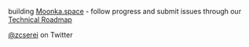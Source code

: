 building [Moonka.space](https://moonka.space) - follow progress and submit issues through our [Technical Roadmap](https://github.com/moonkaspace/launchpad/projects/1)

[@zcserei](https://twitter.com/zcserei) on Twitter
